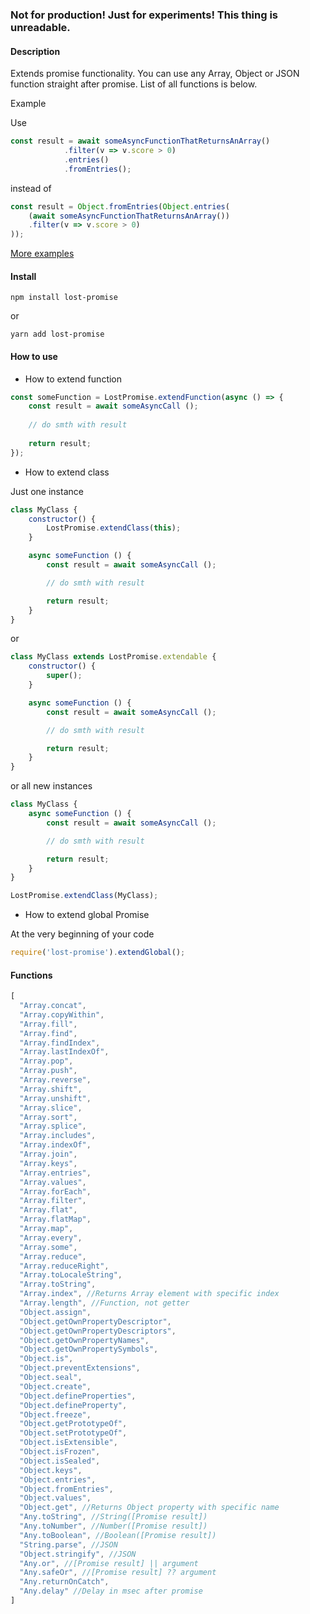 ### **Not for production! Just for experiments! This thing is unreadable.**

#### Description

Extends promise functionality. You can use any Array, Object or JSON function straight after promise. List of all functions is below.

Example

Use

```javascript
const result = await someAsyncFunctionThatReturnsAnArray()
			.filter(v => v.score > 0)
			.entries()
			.fromEntries();
```

instead of

```javascript
const result = Object.fromEntries(Object.entries(
	(await someAsyncFunctionThatReturnsAnArray())
    .filter(v => v.score > 0)
));
```

[More examples](./examples)

#### Install

```npm install lost-promise```

or 

```yarn add lost-promise```

#### How to use

* How to extend function

```javascript
const someFunction = LostPromise.extendFunction(async () => {
	const result = await someAsyncCall ();
	
	// do smth with result
	
	return result;
});
```

* How to extend class

Just one instance

```javascript
class MyClass {
	constructor() {
		LostPromise.extendClass(this);
	}

	async someFunction () {
		const result = await someAsyncCall ();

		// do smth with result

		return result;
	}
}
```

or

```javascript
class MyClass extends LostPromise.extendable {
	constructor() {
		super();
	}

	async someFunction () {
		const result = await someAsyncCall ();

		// do smth with result

		return result;
	}
}
```

or all new instances

```javascript
class MyClass {
	async someFunction () {
		const result = await someAsyncCall ();

		// do smth with result

		return result;
	}
}

LostPromise.extendClass(MyClass);
```

* How to extend global Promise

At the very beginning of your code

```javascript
require('lost-promise').extendGlobal();
```
#### Functions

```javascript
[
  "Array.concat",
  "Array.copyWithin",
  "Array.fill",
  "Array.find",
  "Array.findIndex",
  "Array.lastIndexOf",
  "Array.pop",
  "Array.push",
  "Array.reverse",
  "Array.shift",
  "Array.unshift",
  "Array.slice",
  "Array.sort",
  "Array.splice",
  "Array.includes",
  "Array.indexOf",
  "Array.join",
  "Array.keys",
  "Array.entries",
  "Array.values",
  "Array.forEach",
  "Array.filter",
  "Array.flat",
  "Array.flatMap",
  "Array.map",
  "Array.every",
  "Array.some",
  "Array.reduce",
  "Array.reduceRight",
  "Array.toLocaleString",
  "Array.toString",
  "Array.index", //Returns Array element with specific index
  "Array.length", //Function, not getter
  "Object.assign",
  "Object.getOwnPropertyDescriptor",
  "Object.getOwnPropertyDescriptors",
  "Object.getOwnPropertyNames",
  "Object.getOwnPropertySymbols",
  "Object.is",
  "Object.preventExtensions",
  "Object.seal",
  "Object.create",
  "Object.defineProperties",
  "Object.defineProperty",
  "Object.freeze",
  "Object.getPrototypeOf",
  "Object.setPrototypeOf",
  "Object.isExtensible",
  "Object.isFrozen",
  "Object.isSealed",
  "Object.keys",
  "Object.entries",
  "Object.fromEntries",
  "Object.values",
  "Object.get", //Returns Object property with specific name
  "Any.toString", //String([Promise result])
  "Any.toNumber", //Number([Promise result])
  "Any.toBoolean", //Boolean([Promise result])
  "String.parse", //JSON
  "Object.stringify", //JSON
  "Any.or", //[Promise result] || argument
  "Any.safeOr", //[Promise result] ?? argument
  "Any.returnOnCatch",
  "Any.delay" //Delay in msec after promise
]
```

